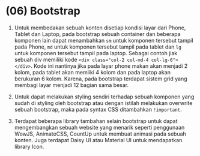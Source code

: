# (06) Bootstrap

1. Untuk membedakan sebuah konten disetiap kondisi layar dari Phone, Tablet dan Laptop, pada bootstrap sebuah container dan beberapa komponen lain dapat menambahkan `sm` untuk komponen tersebut tampil pada Phone, `md` untuk komponen tersebut tampil pada tablet dan `lg` untuk komponen tersebut tampil pada laptop. Sebagai contoh jiak sebuah div memiliki kode `<div class="col-2 col-md-4 col-lg-6"></div>`. Kode ini nantinya jika pada layar phone makan akan menjadi 2 kolom, pada tablet akan memiiki 4 kolom dan pada laptop akan berukuran 6 kolom. Karena, pada bootstrap terdapat sistem grid yang membagi layar menjadi 12 bagian sama besar.

2. Untuk dapat melakukan styling sendiri terhadap sebuah komponen yang sudah di styling oleh bootstrap atau dengan istilah melakukan overwrite sebuah bootstrap, maka pada syntax CSS ditambahkan `!important`.

3. Terdapat beberapa library tambahan selain bootstrap untuk dapat mengembangkan sebuah website yang menarik seperti penggunaan WowJS, AnimateCSS, CountUp untuk membuat animasi pada sebuah konten. Juga terdapat Daisy UI atau Material UI untuk mendapatkan library Icon.
